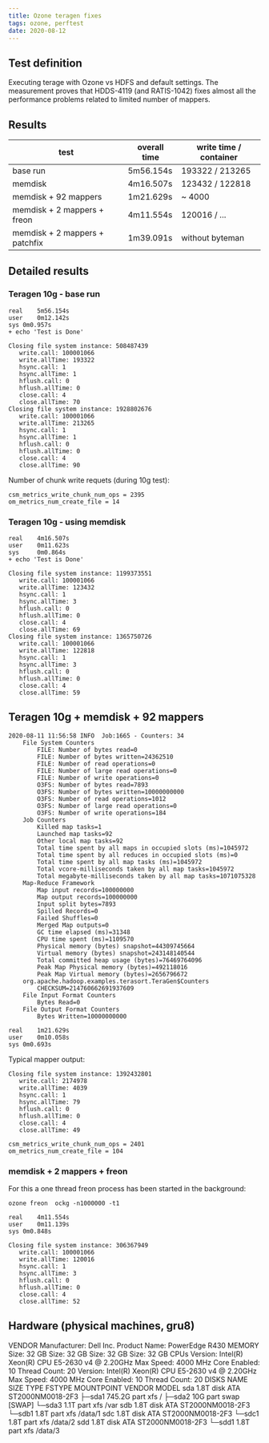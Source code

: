 ```yaml
---
title: Ozone teragen fixes
tags: ozone, perftest
date: 2020-08-12
---
```


## Test definition

Executing terage with Ozone vs HDFS and default settings. The measurement proves that HDDS-4119 (and RATIS-1042) fixes almost all the performance problems related to limited number of mappers.

## Results

| test | overall time | write time / container |
|--|--|--|
| base run | 5m56.154s | 193322 / 213265 |
| memdisk  | 4m16.507s | 123432 / 122818 |
| memdisk + 92 mappers | 1m21.629s | ~ 4000 | 
| memdisk + 2 mappers + freon | 4m11.554s |  120016 / ... |
| memdisk + 2 mappers + patchfix  | 1m39.091s | without byteman | 


## Detailed results

### Teragen 10g - base run

```
real	5m56.154s
user	0m12.142s
sys	0m0.957s
+ echo 'Test is Done'
```

```
Closing file system instance: 508487439
   write.call: 100001066
   write.allTime: 193322
   hsync.call: 1
   hsync.allTime: 1
   hflush.call: 0
   hflush.allTime: 0
   close.call: 4
   close.allTime: 70
Closing file system instance: 1928802676
   write.call: 100001066
   write.allTime: 213265
   hsync.call: 1
   hsync.allTime: 1
   hflush.call: 0
   hflush.allTime: 0
   close.call: 4
   close.allTime: 90
```

Number of chunk write requets (during 10g test):

```
csm_metrics_write_chunk_num_ops = 2395
om_metrics_num_create_file = 14
```

### Teragen 10g - using memdisk

```
real    4m16.507s
user    0m11.623s
sys     0m0.864s
+ echo 'Test is Done'
```

```
Closing file system instance: 1199373551
   write.call: 100001066
   write.allTime: 123432
   hsync.call: 1
   hsync.allTime: 3
   hflush.call: 0
   hflush.allTime: 0
   close.call: 4
   close.allTime: 69
Closing file system instance: 1365750726
   write.call: 100001066
   write.allTime: 122818
   hsync.call: 1
   hsync.allTime: 3
   hflush.call: 0
   hflush.allTime: 0
   close.call: 4
   close.allTime: 59
```
## Teragen 10g + memdisk + 92 mappers

```
2020-08-11 11:56:58 INFO  Job:1665 - Counters: 34
	File System Counters
		FILE: Number of bytes read=0
		FILE: Number of bytes written=24362510
		FILE: Number of read operations=0
		FILE: Number of large read operations=0
		FILE: Number of write operations=0
		O3FS: Number of bytes read=7893
		O3FS: Number of bytes written=10000000000
		O3FS: Number of read operations=1012
		O3FS: Number of large read operations=0
		O3FS: Number of write operations=184
	Job Counters
		Killed map tasks=1
		Launched map tasks=92
		Other local map tasks=92
		Total time spent by all maps in occupied slots (ms)=1045972
		Total time spent by all reduces in occupied slots (ms)=0
		Total time spent by all map tasks (ms)=1045972
		Total vcore-milliseconds taken by all map tasks=1045972
		Total megabyte-milliseconds taken by all map tasks=1071075328
	Map-Reduce Framework
		Map input records=100000000
		Map output records=100000000
		Input split bytes=7893
		Spilled Records=0
		Failed Shuffles=0
		Merged Map outputs=0
		GC time elapsed (ms)=31348
		CPU time spent (ms)=1109570
		Physical memory (bytes) snapshot=44309745664
		Virtual memory (bytes) snapshot=243148140544
		Total committed heap usage (bytes)=76469764096
		Peak Map Physical memory (bytes)=492118016
		Peak Map Virtual memory (bytes)=2656796672
	org.apache.hadoop.examples.terasort.TeraGen$Counters
		CHECKSUM=214760662691937609
	File Input Format Counters
		Bytes Read=0
	File Output Format Counters
		Bytes Written=10000000000
```

```
real	1m21.629s
user	0m10.058s
sys	0m0.693s
```

Typical mapper output:

```
Closing file system instance: 1392432801
   write.call: 2174978
   write.allTime: 4039
   hsync.call: 1
   hsync.allTime: 79
   hflush.call: 0
   hflush.allTime: 0
   close.call: 4
   close.allTime: 49
```

```
csm_metrics_write_chunk_num_ops = 2401
om_metrics_num_create_file = 104
```
### memdisk + 2 mappers + freon

For this a one thread freon process has been started in the background:

```
ozone freon  ockg -n1000000 -t1
```

```
real	4m11.554s
user	0m11.139s
sys	0m0.848s
```

```
Closing file system instance: 306367949
   write.call: 100001066
   write.allTime: 120016
   hsync.call: 1
   hsync.allTime: 3
   hflush.call: 0
   hflush.allTime: 0
   close.call: 4
   close.allTime: 52
```

## Hardware (physical machines, gru8)

VENDOR
	Manufacturer: Dell Inc.
	Product Name: PowerEdge R430
MEMORY
	Size: 32 GB
	Size: 32 GB
	Size: 32 GB
	Size: 32 GB
CPUs
	Version: Intel(R) Xeon(R) CPU E5-2630 v4 @ 2.20GHz
	Max Speed: 4000 MHz
	Core Enabled: 10
	Thread Count: 20
	Version: Intel(R) Xeon(R) CPU E5-2630 v4 @ 2.20GHz
	Max Speed: 4000 MHz
	Core Enabled: 10
	Thread Count: 20
DISKS
     NAME     SIZE TYPE FSTYPE MOUNTPOINT VENDOR   MODEL
     sda      1.8T disk                   ATA      ST2000NM0018-2F3
     ├─sda1 745.2G part xfs    /
     ├─sda2    10G part swap   [SWAP]
     └─sda3   1.1T part xfs    /var
     sdb      1.8T disk                   ATA      ST2000NM0018-2F3
     └─sdb1   1.8T part xfs    /data/1
     sdc      1.8T disk                   ATA      ST2000NM0018-2F3
     └─sdc1   1.8T part xfs    /data/2
     sdd      1.8T disk                   ATA      ST2000NM0018-2F3
     └─sdd1   1.8T part xfs    /data/3